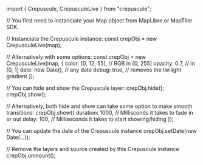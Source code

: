 import {
  Crepuscule,
  CrepusculeLive
} from "crepuscule";

// You first need to instanciate your Map object from MapLibre or MapTiler SDK.

// Instanciate the Crepuscule instance:
const crepObj = new CrepusculeLive(map);

// Alternatively with some options:
const crepObj = new CrepusculeLive(map, {
  color: [0, 12, 55], // RGB in [0, 255]
  opacity: 0.7,       // in [0, 1] 
  date: new Date(),   // any date
  debug: true,        // removes the twilight gradient
});

// You can hide and show the Crepuscule layer:
crepObj.hide();
crepObj.show();

// Alternatively, both hide and show can take some option to make smooth transitions:
crepObj.show({
  duration: 1000,  // Millisconds it takes to fade in or out
  delay: 100,      // Milliseconds it takes to start showing/hiding
});

// You can update the date of the Crepuscule instance
crepObj.setDate(new Date(...));

// Remove the layers and source created by this Crepuscule instance
crepObj.unmount();
